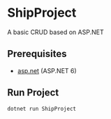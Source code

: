 # ShipProject

A basic CRUD based on ASP.NET

## Prerequisites
* [asp.net](https://learn.microsoft.com/en-us/aspnet/core/release-notes/aspnetcore-6.0?view=aspnetcore-7.0) (ASP.NET 6)

## Run Project
```bash
dotnet run ShipProject
```
